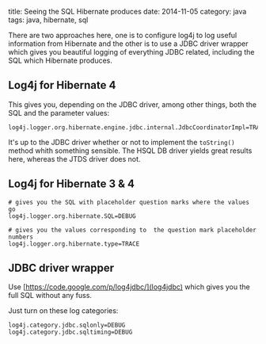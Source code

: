 title: Seeing the SQL Hibernate produces
date: 2014-11-05
category: java
tags: java, hibernate, sql

There are two approaches here, one is to configure log4j to log useful
information from Hibernate and the other is to use a JDBC driver
wrapper which gives you beautiful logging of everything JDBC related,
including the SQL which Hibernate produces.

## Log4j for Hibernate 4

This gives you, depending on the JDBC driver, among other things, both
the SQL and the parameter values:

```
log4j.logger.org.hibernate.engine.jdbc.internal.JdbcCoordinatorImpl=TRACE
```

It's up to the JDBC driver whether or not to implement the
```toString()``` method whith something sensible. The HSQL DB driver
yields great results here, whereas the JTDS driver does not.

## Log4j for Hibernate 3 & 4

```
# gives you the SQL with placeholder question marks where the values go
log4j.logger.org.hibernate.SQL=DEBUG

# gives you the values corresponding to  the question mark placeholder numbers
log4j.logger.org.hibernate.type=TRACE
```

## JDBC driver wrapper

Use [https://code.google.com/p/log4jdbc/](log4jdbc) which gives you
the full SQL without any fuss.

Just turn on these log categories:

    log4j.category.jdbc.sqlonly=DEBUG
    log4j.category.jdbc.sqltiming=DEBUG



